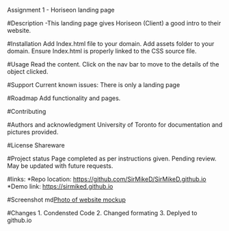 Assignment 1 - Horiseon landing page

#Description
-This landing page gives Horiseon (Client) a good intro to their website.


#Installation
Add Index.html file to your domain.
Add assets folder to your domain.
Ensure Index.html is properly linked to the CSS source file.

#Usage
Read the content.
Click on the nav bar to move to the details of the object clicked.

#Support
Current known issues:
 There is only a landing page
 
#Roadmap
Add functionality and pages.

#Contributing


#Authors and acknowledgment
University of Toronto for documentation and pictures provided.

#License
Shareware

#Project status
Page completed as per instructions given. Pending review.
May be updated with future requests.

#links:
    *Repo location: https://github.com/SirMikeD/SirMikeD.github.io
    *Demo link: https://sirmiked.github.io

#Screenshot
md[Photo of website mockup](.\assets\images\Screenshot.jpg)

#Changes
    1. Condensted Code
    2. Changed formating
    3. Deplyed to github.io
